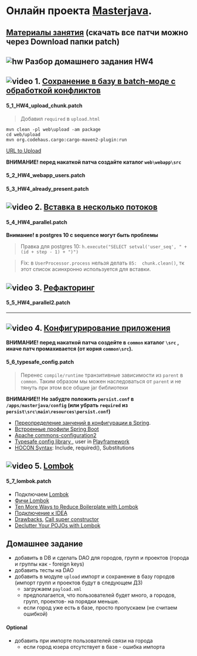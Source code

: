 # Онлайн проекта  <a href="https://github.com/JavaWebinar/masterjava">Masterjava</a>.

## [Материалы занятия](https://drive.google.com/drive/u/0/folders/0B9Ye2auQ_NsFei05cGNKbEM3eG8) (скачать все патчи можно через Download папки patch)

## ![hw](https://cloud.githubusercontent.com/assets/13649199/13672719/09593080-e6e7-11e5-81d1-5cb629c438ca.png) Разбор домашнего задания HW4

## ![video](https://cloud.githubusercontent.com/assets/13649199/13672715/06dbc6ce-e6e7-11e5-81a9-04fbddb9e488.png) 1. [Сохранение в базу в batch-моде с обработкой конфликтов](https://drive.google.com/file/d/0B9Ye2auQ_NsFZEJwR2ZqMEdVRG8)

#### 5_1_HW4_upload_chunk.patch
> Добавил `required` в `upload.html`

```
mvn clean -pl web\upload -am package
cd web/upload
mvn org.codehaus.cargo:cargo-maven2-plugin:run
```
[URL to Upload](http://localhost:8080/upload)

**ВНИМАНИЕ! перед накаткой патча создайте каталог `web\webapp\src`**
#### 5_2_HW4_webapp_users.patch

#### 5_3_HW4_already_present.patch
## ![video](https://cloud.githubusercontent.com/assets/13649199/13672715/06dbc6ce-e6e7-11e5-81a9-04fbddb9e488.png) 2. [Вставка в несколько потоков](https://drive.google.com/file/d/0B9Ye2auQ_NsFek5PYTdQbjBlUU0)
#### 5_4_HW4_parallel.patch
**Внимание! в postgres 10 с sequence могут быть проблемы**
> Правка для postgres 10: `h.execute("SELECT setval('user_seq', " + (id + step - 1) + ")")`

> Fix: в `UserProcessor.process` нельзя делать `85:  chunk.clean()`, тк этот список асинхронно используется для вставки.

## ![video](https://cloud.githubusercontent.com/assets/13649199/13672715/06dbc6ce-e6e7-11e5-81a9-04fbddb9e488.png) 3. [Рефакторинг](https://drive.google.com/open?id=1IYCUi8bPbP0FTp_Nylzh8Ssbu-rXahVX)
#### 5_5_HW4_parallel2.patch

----------------
## ![video](https://cloud.githubusercontent.com/assets/13649199/13672715/06dbc6ce-e6e7-11e5-81a9-04fbddb9e488.png) 4. <a href="https://drive.google.com/open?id=0B9Ye2auQ_NsFZ3VZMlFITkk0LXM">Конфигурирование приложения</a>
**ВНИМАНИЕ! перед накаткой патча создейте в `common` каталог `\src` , иначе патч промахивается (от корня `common\src`).**
#### 5_6_typesafe_config.patch
> Перенес `compile/runtime` транзитивные зависимости из `parent` в `common`. Таким образом мы можен наследоваться от `parent` и не тянуть при этом все общие jar библиотеки

**ВНИМАНИЕ!! Не забудте положить `persist.conf` в `/apps/masterjava/config` (или убрать `required` из `persist\src\main\resources\persist.conf`)**

- <a href="https://web.archive.org/web/20161002192709/http://springtips.blogspot.ru/">Переопределение занчений в конфигурации в Spring</a>. 
- <a href="http://docs.spring.io/spring-boot/docs/current/reference/html/howto-properties-and-configuration.html#howto-change-configuration-depending-on-the-environment">Встроенные профили Spring Boot</a>
- <a href="http://commons.apache.org/proper/commons-configuration/index.html">Apache commons-configuration2</a>
- <a href="https://github.com/typesafehub/config">Typesafe config library </a>, user in <a href="https://www.playframework.com/documentation/2.5.x/ConfigFile">Playframework</a>
 - <a href="https://github.com/typesafehub/config/blob/master/HOCON.md">HOCON Syntax</a>: Include, required(), Substitutions 

## ![video](https://cloud.githubusercontent.com/assets/13649199/13672715/06dbc6ce-e6e7-11e5-81a9-04fbddb9e488.png) 5. <a href="https://drive.google.com/open?id=0B9Ye2auQ_NsFc3p3QTVwYktBWUk">Lombok</a>
#### 5_7_lombok.patch
- Подключаем <a href="https://habrahabr.ru/post/142356/">Lombok</a>
- <a href="https://urvanov.ru/2015/09/22/project-lombok/">Фичи Lombok</a>
- [Ten More Ways to Reduce Boilerplate with Lombok](https://www.sitepoint.com/beyond-pojos-ten-ways-reduce-boilerplate-lombok/)
- <a href="https://github.com/mplushnikov/lombok-intellij-plugin">Подключение к IDEA</a>
- <a href="http://stackoverflow.com/questions/3852091/is-it-safe-to-use-project-lombok">Drawbacks</a>, <a href="http://stackoverflow.com/a/29771875/548473">Call super constructor</a>
- <a href="https://www.sitepoint.com/declutter-pojos-with-lombok-tutorial/">Declutter Your POJOs with Lombok</a>

## Домашнее задание
- добавить в DB и сделать DAO для городов, групп и проектов (города и группы как - foreign keys)
- добавить тесты на DAO
- добавить в модуле `upload` импорт и сохранение в базу городов (импорт групп и проектов будут в следующем ДЗ)
  - загружаем `payload.xml`
  - предполагается, что пользователей будет много, а городов, групп, проектов- на порядки меньше.
  - если город уже есть в базе, просто пропускаем (не считаем ошибкой)

#### Optional
- добавить при импорте пользователей связи на города
  - если город юзера отсутствует в базе - ошибка импорта
